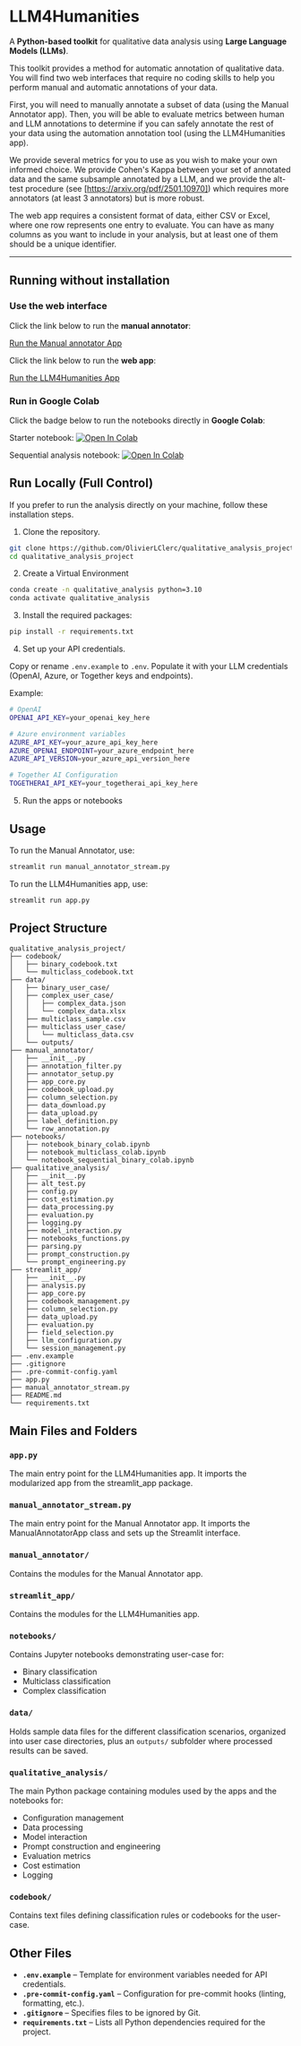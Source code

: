 # LLM4Humanities

A **Python-based toolkit** for qualitative data analysis using **Large Language Models (LLMs)**.

This toolkit provides a method for automatic annotation of qualitative data.
You will find two web interfaces that require no coding skills to help you perform manual and automatic annotations of your data.

First, you will need to manually annotate a subset of data (using the Manual Annotator app).
Then, you will be able to evaluate metrics between human and LLM annotations to determine if you can safely annotate the rest of your data using the automation annotation tool (using the LLM4Humanities app).

We provide several metrics for you to use as you wish to make your own informed choice.
We provide Cohen's Kappa between your set of annotated data and the same subsample annotated by a LLM, and we provide the alt-test procedure (see [https://arxiv.org/pdf/2501.10970]) which requires more annotators (at least 3 annotators) but is more robust.

The web app requires a consistent format of data, either CSV or Excel, where one row represents one entry to evaluate. You can have as many columns as you want to include in your analysis, but at least one of them should be a unique identifier.

---

## Running without installation

### **Use the web interface**

Click the link below to run the **manual annotator**: 

[Run the Manual annotator App](https://datannotate.streamlit.app/)

Click the link below to run the **web app**: 

[Run the LLM4Humanities App](https://flowanalysis.streamlit.app/)

### **Run in Google Colab**

Click the badge below to run the notebooks directly in **Google Colab**:

Starter notebook:
[![Open In Colab](https://colab.research.google.com/assets/colab-badge.svg)](https://colab.research.google.com/github/OlivierLClerc/qualitative_analysis_project/blob/master/notebooks/notebook_multiclass_colab.ipynb)

Sequential analysis notebook:
[![Open In Colab](https://colab.research.google.com/assets/colab-badge.svg)](https://colab.research.google.com/github/OlivierLClerc/qualitative_analysis_project/blob/master/notebooks/notebook_sequential_binary_colab.ipynb)

## **Run Locally (Full Control)**

If you prefer to run the analysis directly on your machine, follow these installation steps.

1. Clone the repository.

```bash
git clone https://github.com/OlivierLClerc/qualitative_analysis_project.git
cd qualitative_analysis_project
```
2. Create a Virtual Environment

```bash
conda create -n qualitative_analysis python=3.10
conda activate qualitative_analysis
```

3. Install the required packages:

```bash
pip install -r requirements.txt
```
4. Set up your API credentials.

Copy or rename `.env.example` to `.env`. Populate it with your LLM credentials (OpenAI, Azure, or Together keys and endpoints).

Example:

```bash
# OpenAI
OPENAI_API_KEY=your_openai_key_here

# Azure environment variables
AZURE_API_KEY=your_azure_api_key_here
AZURE_OPENAI_ENDPOINT=your_azure_endpoint_here
AZURE_API_VERSION=your_azure_api_version_here

# Together AI Configuration
TOGETHERAI_API_KEY=your_togetherai_api_key_here
```

5. Run the apps or notebooks

## Usage

To run the Manual Annotator, use:

```bash
streamlit run manual_annotator_stream.py
```

To run the LLM4Humanities app, use:

```bash
streamlit run app.py
```

## Project Structure

```
qualitative_analysis_project/
├── codebook/
│   ├── binary_codebook.txt
│   └── multiclass_codebook.txt
├── data/
│   ├── binary_user_case/
│   ├── complex_user_case/
│   │   ├── complex_data.json
│   │   └── complex_data.xlsx
│   ├── multiclass_sample.csv
│   ├── multiclass_user_case/
│   │   └── multiclass_data.csv
│   └── outputs/
├── manual_annotator/
│   ├── __init__.py
│   ├── annotation_filter.py
│   ├── annotator_setup.py
│   ├── app_core.py
│   ├── codebook_upload.py
│   ├── column_selection.py
│   ├── data_download.py
│   ├── data_upload.py
│   ├── label_definition.py
│   └── row_annotation.py
├── notebooks/
│   ├── notebook_binary_colab.ipynb
│   ├── notebook_multiclass_colab.ipynb
│   └── notebook_sequential_binary_colab.ipynb
├── qualitative_analysis/
│   ├── __init__.py
│   ├── alt_test.py
│   ├── config.py
│   ├── cost_estimation.py
│   ├── data_processing.py
│   ├── evaluation.py
│   ├── logging.py
│   ├── model_interaction.py
│   ├── notebooks_functions.py
│   ├── parsing.py
│   ├── prompt_construction.py
│   └── prompt_engineering.py
├── streamlit_app/
│   ├── __init__.py
│   ├── analysis.py
│   ├── app_core.py
│   ├── codebook_management.py
│   ├── column_selection.py
│   ├── data_upload.py
│   ├── evaluation.py
│   ├── field_selection.py
│   ├── llm_configuration.py
│   └── session_management.py
├── .env.example
├── .gitignore
├── .pre-commit-config.yaml
├── app.py
├── manual_annotator_stream.py
├── README.md
└── requirements.txt
```

## Main Files and Folders

### `app.py`
The main entry point for the LLM4Humanities app. It imports the modularized app from the streamlit_app package.

### `manual_annotator_stream.py`
The main entry point for the Manual Annotator app. It imports the ManualAnnotatorApp class and sets up the Streamlit interface.

### `manual_annotator/`
Contains the modules for the Manual Annotator app.

### `streamlit_app/`
Contains the modules for the LLM4Humanities app.

### `notebooks/`
Contains Jupyter notebooks demonstrating user-case for:
- Binary classification
- Multiclass classification
- Complex classification

### `data/`
Holds sample data files for the different classification scenarios, organized into user case directories, plus an `outputs/` subfolder where processed results can be saved.

### `qualitative_analysis/`
The main Python package containing modules used by the apps and the notebooks for:
- Configuration management
- Data processing
- Model interaction
- Prompt construction and engineering
- Evaluation metrics
- Cost estimation
- Logging

### `codebook/`
Contains text files defining classification rules or codebooks for the user-case.

## Other Files

- **`.env.example`** – Template for environment variables needed for API credentials.
- **`.pre-commit-config.yaml`** – Configuration for pre-commit hooks (linting, formatting, etc.).
- **`.gitignore`** – Specifies files to be ignored by Git.
- **`requirements.txt`** – Lists all Python dependencies required for the project.
